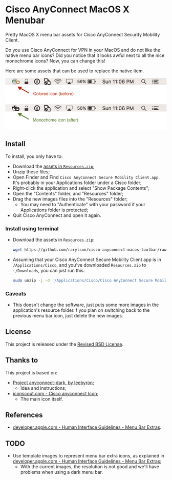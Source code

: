 Cisco AnyConnect MacOS X Menubar
================================

Pretty MacOS X menu bar assets for Cisco AnyConnect Security Mobility Client.

Do you use Cisco AnyConnect for VPN in your MacOS and do not like the native menu bar icons? Did you notice that it looks awful next to all the nice monochrome icons? Now, you can change this!

Here are some assets that can be used to replace the native item.

![Before](before.png)
![After](after.png)

Install
-------

To install, you only have to:

- Download the [assets in `Resources.zip`](https://github.com/rarylson/anyconnect-macosx-menubar/raw/master/Resources.zip);
- Unzip these files;
- Open Finder and Find `Cisco AnyConnect Secure Mobility Client.app`. It's probably in your Applications folder under a Cisco folder;
- Right-click the application and select "Show Package Contents";
- Open the "Contents" folder, and "Resources" folder;
- Drag the new images files into the "Resources" folder;
    - You may need to "Authenticate" with your password if your Applications folder is protected;
- Quit Cisco AnyConnect and open it again.

### Install using terminal

- Download the assets in `Resources.zip`:
    ```sh
    wget https://github.com/rarylson/cisco-anyconnect-macos-toolbar/raw/master/Resources.zip
    ```
- Assuming that your Cisco AnyConnect Secure Mobility Client app is in `/Applications/Cisco`, and you've downloaded `Resources.zip` to `~/Downloads`, you can just run this:
    ```sh
    sudo unzip -j -d '/Applications/Cisco/Cisco AnyConnect Secure Mobility Client.app/Contents/Resources/' ~/Downloads/Resources.zip
    ```

### Caveats

- This doesn't change the software, just puts some more images in the application's resource folder. f you plan on switching back to the previous menu bar icon, just delete the new images.

License
-------

This project is released under the [Revised BSD License](LICENSE).

Thanks to
---------

This project is based on:

- [Project anyconnect-dark, by leebyron](https://github.com/leebyron/anyconnect-dark/blob/master/README.md);
    - Idea and instructions;
- [iconscout.com - Cisco anyconnect Icon](https://iconscout.com/icon/cisco-anyconnect);
    - The main icon itself.

References
----------

- [developer.apple.com - Human Interface Guidelines - Menu Bar Extras](https://developer.apple.com/design/human-interface-guidelines/macos/extensions/menu-bar-extras/).

TODO
----

- Use template images to represent menu bar extra icons, as explained in [developer.apple.com - Human Interface Guidelines - Menu Bar Extras](https://developer.apple.com/design/human-interface-guidelines/macos/extensions/menu-bar-extras/);
    - With the current images, the resolution is not good and we'll have problems when using a dark menu bar.
